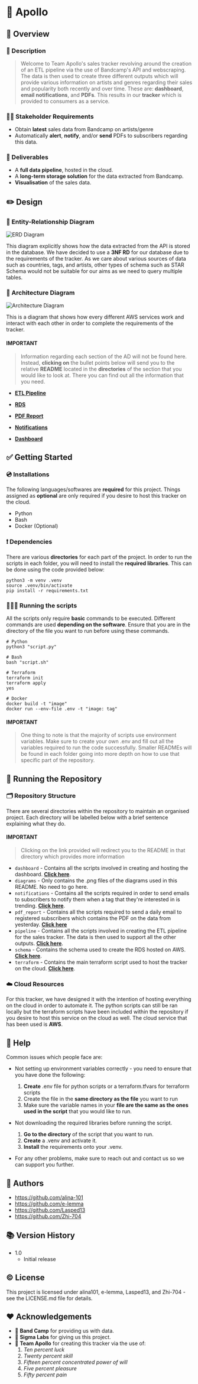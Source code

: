 # 🎼 Apollo



## 🔎 Overview

### 📝 Description
> Welcome to Team Apollo's sales tracker revolving around the creation of an ETL pipeline via the use of Bandcamp's API and webscraping. The data is then used to create three different outputs which will provide various information on artists and genres regarding their sales and popularity both recently and over time. These are: **dashboard**, **email notifications**, and **PDFs**. This results in our **tracker** which is provided to consumers as a service.

### 👩‍💼 Stakeholder Requirements
- Obtain **latest** sales data from Bandcamp on artists/genre
- Automatically **alert**, **notify**, and/or **send** PDFs to subscribers regarding this data.

### 🎯 Deliverables
- A **full data pipeline**, hosted in the cloud.
- A **long-term storage solution** for the data extracted from Bandcamp.
- **Visualisation** of the sales data.


## ✏️ Design

### 📏 Entity-Relationship Diagram
![ERD Diagram](https://github.com/Zhi-704/c11-apollo-bandcamp-tracker/blob/main/diagrams/ERD.png)

This diagram explicitly shows how the data extracted from the API is stored in the database. We have decided to use a **3NF RD** for our database due to the requirements of the tracker. As we care about various sources of data such as countries, tags, and artists, other types of schema such as STAR Schema would not be suitable for our aims as we need to query multiple tables. 

### 📐 Architecture Diagram
![Architecture Diagram](https://github.com/Zhi-704/c11-apollo-bandcamp-tracker/blob/main/diagrams/Architecture_Diagram.png)

This is a diagram that shows how every different AWS services work and interact with each other in order to complete the requirements of the tracker.

#### **IMPORTANT**
 >Information regarding each section of the AD will not be found here. Instead, **clicking on** the bullet points below will send you to the relative **README** located in the **directories** of the section that you would like to look at. There you can find out all the information that you need.


- [**ETL Pipeline**](./pipeline/README.md)

- [**RDS**](./schema/README.md)

- [**PDF Report**](./pdf_report/README.md)

- [**Notifications**](./notifications/README.md)

- [**Dashboard**](./dashboard/README.md)




## ✅ Getting Started

### 💿 Installations
The following languages/softwares are **required** for this project. Things assigned as **optional** are only required if you desire to host this tracker on the cloud.
- Python
- Bash
- Docker (Optional)

### ❗️ Dependencies
There are various **directories** for each part of the project. In order to run the scripts in each folder, you will need to install the **required libraries**. This can be done using the code provided below:
```
python3 -m venv .venv
source .venv/bin/activate
pip install -r requirements.txt
```

### 🏃‍♂️‍➡️ Running the scripts
All the scripts only require **basic** commands to be executed. Different commands are used **depending on the software**. Ensure that you are in the directory of the file you want to run before using these commands.
```
# Python
python3 "script.py"

# Bash
bash "script.sh"

# Terraform
terraform init
terraform apply
yes

# Docker
docker build -t "image"
docker run --env-file .env -t "image: tag"
```
#### **IMPORTANT**
>One thing to note is that the majority of scripts use environment variables. Make sure to create your own .env and fill out all the variables required to run the code successfully. Smaller READMEs will be found in each folder going into more depth on how to use that specific part of the repository.


## 🚀 Running the Repository

### 🗂️ Repository Structure
There are several directories within the repository to maintain an organised project. Each directory will be labelled below with a brief sentence explaining what they do. 

#### **IMPORTANT**
>Clicking on the link provided will redirect you to the README in that directory which provides more information

- `dashboard` - Contains all the scripts involved in creating and hosting the dashboard. [**Click here**](./dashboard/README.md).
- `diagrams` - Only contains the .png files of the diagrams used in this README. No need to go here.
- `notifications` - Contains all the scripts required in order to send emails to subscribers to notify them when a tag that they're interested in is trending. [**Click here**](./notifications/README.md).
- `pdf_report` - Contains all the scripts required to send a daily email to registered subscribers which contains the PDF on the data from yesterday. [**Click here**](./pdf_report/README.md)
- `pipeline` - Contains all the scripts involved in creating the ETL pipeline for the sales tracker. The data is then used to support all the other outputs. [**Click here**](./pipeline/README.md).
- `schema` - Contains the schema used to create the RDS hosted on AWS. [**Click here**](./schema/README.md).
- `terraform` - Contains the main terraform script used to host the tracker on the cloud. [**Click here**](./terraform/README.md).


### ☁️ Cloud Resources
For this tracker, we have designed it with the intention of hosting everything on the cloud in order to automate it. The python scripts can still be ran locally but the terraform scripts have been included within the repository if you desire to host this service on the cloud as well. The cloud service that has been used is **AWS**.


## 🚨 Help
Common issues which people face are:

- Not setting up environment variables correctly - you need to ensure that you have done the following: 
  1. **Create** .env file for python scripts or a terraform.tfvars for terraform scripts
  2. Create the file in the **same directory as the file** you want to run
  3. Make sure the variable names in your **file are the same as the ones used in the script** that you would like to run.

- Not downloading the required libraries before running the script.
  1. **Go to the directory** of the script that you want to run.
  2. **Create** a .venv and activate it.
  3. **Install** the requirements onto your .venv.

- For any other problems, make sure to reach out and contact us so we can support you further.


## 📖 Authors
- https://github.com/alina-101
- https://github.com/e-lemma
- https://github.com/Lasped13
- https://github.com/Zhi-704


## 📚 Version History
- 1.0
  - Initial release


## © License
This project is licensed under alina101, e-lemma, Lasped13, and Zhi-704 - see the LICENSE.md file for details.

## ❤️ Acknowledgements
- 🎹 **Band Camp** for providing us with data.
- 🧡 **Sigma Labs** for giving us this project.
- 🎼 **Team Apollo** for creating this tracker via the use of:
  1. *Ten percent luck*
  2. *Twenty percent skill*
  3. *Fifteen percent concentrated power of will*
  4. *Five percent pleasure*
  5. *Fifty percent pain*